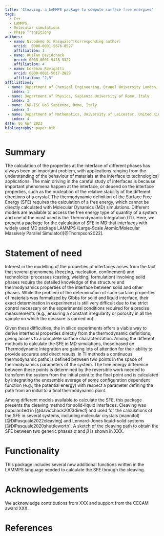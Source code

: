 ```yaml
---
title: 'Cleaving: a LAMMPS package to compute surface free energies'
tags:
  - C++
  - LAMMPS
  - Molecular simulations
  - Phase Transitions
authors:
  - name: Nicodemo Di Pasquale^[Corresponding author]
    orcid:  0000-0001-5676-8527
    affiliation: 1
  - name: Ruslan Davidchack
    orcid: 0000-0001-9418-5322
    affiliation: 4
  - name: Lorenzo Rovigatti
    orcid: 0000-0001-5017-2829
    affiliation: "2,3"
affiliations:
 - name: Department of Chemical Engineering, Brunel University London, United Kingdom
   index: 1
 - name: Department of Physics, Sapienza University of Rome, Italy
   index: 2
 - name: CNR-ISC UoS Sapienza, Rome, Italy
   index: 3
 - name: Department of Mathematics, University of Leicester, United Kingdom
   index: 4
date: 06 Apr 2023
bibliography: paper.bib
---
```


# Summary

The calculation of the properties at the interface of different phases has always been an important problem, with applications ranging from the understanding of the behaviour of materials at the interface to technological applications. The main driving in the careful study of interfaces is because important phenomena happen at the interface, or depend on the interface properties, such as the nucleation of the relative stability of the different directions of a crystal. The thermodynamic definition of the Surface Free Energy (SFE) requires the calculation of a free energy, which cannot be directly calculated with Molecular Dynamics (MD) simulations. Different models are available to access the free energy type of quantity of a system and one of the most used is the Thermodynamic Integration (TI). Here, we present a package for the calculation of SFE in MD that interfaces with widely used MD package LAMMPS (Large-Scale Atomic/Molecular Massively Parallel Simulator)[@Thompson2022].

# Statement of need

Interest in the modelling of the properties of interfaces arises from the fact that several phenomena (freezing, nucleation, confinement) and technoloical processes (casting, wielding, formulation) involving solid phases require the detailed knowledge of the structure and thermodynamics properties of the interface between solid and other phases. While the problem of the determination of such surface properties of materials was formalized by Gibbs for solid and liquid interface, their exact determination in experimenst is still very difficult due to the strict control necessary on the experimental conditions required for a precise measurements (e.g., ensuring a constant irregularity or porosity in all the sample on which the measure is carried on). 

Given these difficulties, the in silico experiments offers a viable way to derive interfacial properties directly from the thermodynamic definitions, giving access to a complete surface characterization. Among the different methods to calculate the SFE in MD simulations, those based on Thermodynamic Integration are gaining lots of attention for their ability to provide accurate and direct results. In TI methods a continuous thermodynamic paths is defined between two points in the space of thermodynamics parameters of the system. The free energy difference between these points is determined by the reversible work needed to transform the system from the initial point to the final point and is calculated by integrating the enesemble average of some configuration dependent function (e.g., the potential energy) with respect a parameter defining the path from an initial to a final thermodynamic point.
 
Among different models available to calculate the SFE, this package presents the cleaving method for solid-liquid interfaces. Cleaving was popularized in [@davidchack2003direct] and used for the calculations of the SFE in several systems, including molecular crystals (mannitol) [@DiPasquale2022cleaving] and Lennard-Jones liquid-solid systems [@DiPasquale2020shuttleworth]. A sketch of the cleaving path to obtain the SFE between two generic phases $\alpha$ and $\beta$ is shown in  XXX.

# Functionality

This package includes several new additional functions written in the LAMMPS language needed to calculate the SFE through the cleaving.



# Acknowledgements

We acknowledge contributions from XXX and support from the CECAM award XXX.

# References

